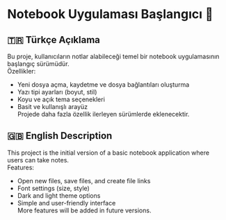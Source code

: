 # Notebook Uygulaması Başlangıcı 📝

## 🇹🇷 Türkçe Açıklama
Bu proje, kullanıcıların notlar alabileceği temel bir notebook uygulamasının başlangıç sürümüdür.  
Özellikler:
- Yeni dosya açma, kaydetme ve dosya bağlantıları oluşturma
- Yazı tipi ayarları (boyut, stil)
- Koyu ve açık tema seçenekleri
- Basit ve kullanışlı arayüz  
Projede daha fazla özellik ilerleyen sürümlerde eklenecektir.

## 🇬🇧 English Description
This project is the initial version of a basic notebook application where users can take notes.  
Features:
- Open new files, save files, and create file links
- Font settings (size, style)
- Dark and light theme options
- Simple and user-friendly interface  
More features will be added in future versions.
